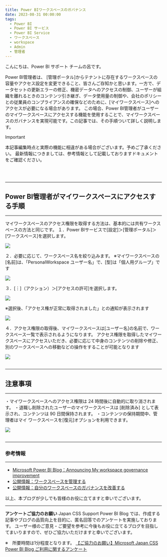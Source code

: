 ```yaml
---
title: Power BIワークスペースのガバナンス
date: 2023-08-31 00:00:00 
tags:
  - Power BI
  - Power BI サービス
  - Power BI Service
  - ワークスペース
  - workspace
  - Admin
  - 管理者
---
```


こんにちは、Power BI サポート チームの呂です。

Power BI管理者は、 [管理ポータル]からテナントに存在するワークスペースの容量やアクセス設定を変更できること、皆さんご存知かと思います。一方で、データセットの更新エラーの修正、機密データへのアクセスの制御、ユーザーが組織を離れるときのコンテンツ引き継ぎ、データ使用量の制御や、会社のポリシーとの従業員のコンプライアンスの確保などのために、[マイワークスペース]へのアクセスが必要になる場合があります。
この場合、Power BI管理者がユーザーのマイワークスペースにアクセスする機能を使用することで、マイワークスペースのガバナンスを実現可能です。この記事では、その手順ついて詳しく説明します。


<!-- more -->
> [!IMPORTANT]  
> 本記事編集時点と実際の機能に相違がある場合がございます。予めご了承ください。
> 最新情報につきましては、参考情報として記載しておりますドキュメントをご確認ください。
</br>
</br>

---
## Power BI管理者がマイワークスペースにアクセスする手順
---

マイワークスペースのアクセス権限を取得する方法は、基本的には共有ワークスペースの方法と同じです。
１．Power BIサービスで[設定]＞[管理ポータル]＞[ワークスペース]を選択します。
<div align="left">
<img src="1.png">
</div>

２．必要に応じて、ワークスペース名を絞り込みます。
※マイワークスペースの[名前]は、「PersonalWorkspace ユーザー名」で、[型]は「個人用グループ」です
<div align="left">
<img src="2.png">
</div>

３．[︙]（アクション）＞[アクセスの許可]を選択します。
<div align="left">
<img src="3.png">
</div>

※選択後、「アクセス権が正常に取得されました」との通知が表示されます
<div align="left">
<img src="4.png">
</div>

４．アクセス権限の取得後、マイワークスペースは[ユーザー名]の名前で、ワークスペース一覧で表示されるようになります。
アクセス権限を取得したマイワークスペースにアクセスいただき、必要に応じて中身のコンテンツの削除や修正、別のワークスペースへの移動などの操作をすることが可能となります
<div align="left">
<img src="5.png">
</div>

</br>

---
## 注意事項
---

・マイワークスペースへのアクセス権限は 24 時間後に自動的に取り消されます。
・退職し削除されたユーザーのマイワークスペースは [削除済み] として表示され、コンテンツは 90 日間保持されます。 
・コンテンツの保持期間中、管理者はマイ ワークスペースを[復元]オプションを利用できます。
<div align="left">
<img src="6.png">
</div>

</br>

---
### 参考情報
---
-  [Microsoft Power BI Blog：Announcing My workspace governance improvement](https://powerbi.microsoft.com/en-us/blog/announcing-my-workspace-governance-improvement-public-preview/)
-  [公開情報：ワークスペースを管理する](https://learn.microsoft.com/ja-jp/power-bi/admin/service-admin-portal-workspaces)
-  [公開情報：自分のワークスペースのガバナンスを改善する](https://learn.microsoft.com/ja-jp/power-platform-release-plan/2022wave2/power-bi/improve-my-workspace-governance)

以上、本ブログが少しでも皆様のお役に立てますと幸いでございます。

---

**アンケートご協力のお願い**
Japan CSS Support Power BI Blog では、作成する記事やブログの品質向上を目的に、匿名回答でのアンケートを実施しております。
ユーザー様のご意見・ご要望を参考に今後もお役に立てるブログを目指してまいりますので、ぜひご協力いただけますと幸いでございます。 

※　所要時間は1分程度となります。
[【ご協力のお願い】Microsoft Japan CSS Power BI Blog ご利用に関するアンケート](https://jpbap-sqlbi.github.io/blog/powerbi/pbi_blogsurvey2022/)